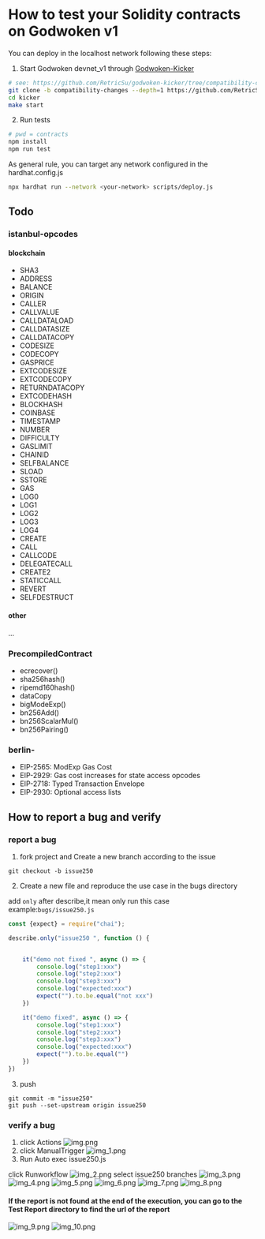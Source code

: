 # How to test your Solidity contracts on Godwoken v1

You can deploy in the localhost network following these steps:

1. Start Godwoken devnet_v1 through [Godwoken-Kicker](https://github.com/RetricSu/godwoken-kicker/tree/compatibility-changes)

```sh
# see: https://github.com/RetricSu/godwoken-kicker/tree/compatibility-changes
git clone -b compatibility-changes --depth=1 https://github.com/RetricSu/godwoken-kicker.git kicker
cd kicker
make start
```


2. Run tests
```sh
# pwd = contracts
npm install
npm run test
```

As general rule, you can target any network configured in the hardhat.config.js
```sh
npx hardhat run --network <your-network> scripts/deploy.js
```

## Todo

### istanbul-opcodes
#### blockchain 
- SHA3
- ADDRESS
- BALANCE
- ORIGIN
- CALLER
- CALLVALUE
- CALLDATALOAD
- CALLDATASIZE
- CALLDATACOPY
- CODESIZE
- CODECOPY
- GASPRICE
- EXTCODESIZE
- EXTCODECOPY
- RETURNDATACOPY
- EXTCODEHASH
- BLOCKHASH
- COINBASE
- TIMESTAMP
- NUMBER
- DIFFICULTY
- GASLIMIT
- CHAINID
- SELFBALANCE
- SLOAD
- SSTORE
- GAS
- LOG0
- LOG1
- LOG2
- LOG3
- LOG4
- CREATE
- CALL
- CALLCODE
- DELEGATECALL
- CREATE2
- STATICCALL
- REVERT
- SELFDESTRUCT
#### other
...

### PrecompiledContract
- ecrecover()
- sha256hash()
- ripemd160hash()
- dataCopy
- bigModeExp()
- bn256Add()
- bn256ScalarMul()
- bn256Pairing()

### berlin-
- EIP-2565: ModExp Gas Cost
- EIP-2929: Gas cost increases for state access opcodes
- EIP-2718: Typed Transaction Envelope	
- EIP-2930: Optional access lists

## How to report a bug and verify

### report a bug

1. fork project and Create a new branch according to the issue
```angular2html
git checkout -b issue250
```
2. Create a new file and reproduce the use case in the bugs directory

add `only` after describe,it mean only run this case
example:`bugs/issue250.js`
```javascript
const {expect} = require("chai");

describe.only("issue250 ", function () {


    it("demo not fixed ", async () => {
        console.log("step1:xxx")
        console.log("step2:xxx")
        console.log("step3:xxx")
        console.log("expected:xxx")
        expect("").to.be.equal("not xxx")
    })

    it("demo fixed", async () => {
        console.log("step1:xxx")
        console.log("step2:xxx")
        console.log("step3:xxx")
        console.log("expected:xxx")
        expect("").to.be.equal("")
    })
})
```
3. push
```gitexclude
git commit -m "issue250"
git push --set-upstream origin issue250
```

### verify a bug
1. click Actions
![img.png](img/img.png)
2. click ManualTrigger
![img_1.png](img/img_1.png)
3. Run Auto exec issue250.js

click Runworkflow
![img_2.png](img/img_2.png)
select issue250 branches
![img_3.png](img/img_3.png)
![img_4.png](img/img_4.png)
![img_5.png](img/img_5.png)
![img_6.png](img/img_6.png)
![img_7.png](img/img_7.png)
![img_8.png](img/img_8.png)

#### If the report is not found at the end of the execution, you can go to the Test Report directory to find the url of the report

![img_9.png](img/img_9.png)
![img_10.png](img/img_10.png)
